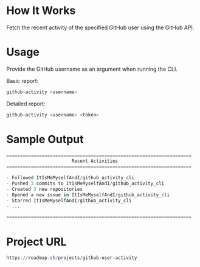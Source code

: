 # How It Works
Fetch the recent activity of the specified GitHub user using the GitHub API.

# Usage
Provide the GitHub username as an argument when running the CLI.

Basic report:
```powershell
github-activity <username>
```
Detailed report:
```powershell
github-activity <username> <token>
```

# Sample Output
```powershell
====================================================================
                        Recent Activities      
====================================================================

- Followed ItIsMeMyselfAndI/github_activity_cli
- Pushed 3 commits to ItIsMeMyselfAndI/github_activity_cli
- Created 3 new repositories 
- Opened a new issue in ItIsMeMyselfAndI/github_activity_cli
- Starred ItIsMeMyselfAndI/github_activity_cli
- ...

====================================================================
```

# Project URL
```powershell
https://roadmap.sh/projects/github-user-activity
```